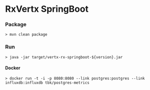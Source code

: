 RxVertx SpringBoot
====


### Package
```
> mvn clean package
```

### Run
```
> java -jar target/vertx-rx-springboot-${version}.jar
```

#### Docker
```
> docker run -t -i -p 8080:8080 --link postgres:postgres --link influxdb:influxdb tbk/postgres-metrics
```